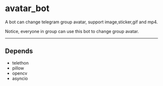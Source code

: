 # avatar_bot

A bot can change telegram group avatar, support image,sticker,gif and mp4.   

Notice, everyone in group can use this bot to change group avatar.

----
## Depends

- telethon
- pillow
- opencv
- asyncio


